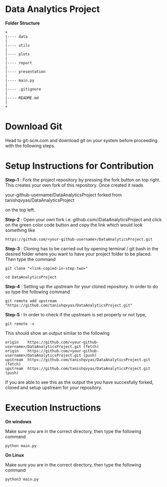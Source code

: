 # Data Analytics Project



**Folder Structure**

```
+
|---- data
|
|---- utils
|
|---- plots
|
|---- report
|
|---- presentation
|
|---- main.py
|
|---- .gitignore
|
|---- README.md
|
+

```

# Download Git

Head to git-scm.com and download git on your system before proceeding with the following steps.

# Setup Instructions for Contribution

**Step-1** : Fork the project repository by pressing the fork button on top right. This creates your own fork of this repository. Once created it reads

 your-github-username/DataAnalyticsProject forked from tanishqvyas/DataAnalyticsProject


on the top left.


**Step-2** : Open your own fork i.e. github.com/<your-github-username>/DataAnalyticsProject and click on the green color code button and copy the link which would look something like

```
https://github.com/<your-github-username>/DataAnalyticsProject.git
```

**Step-3** : Cloning has to be carried out by opening terminal / git bash in the desired folder where you want to have your project folder to be placed. Then type the command

```
git clone "<link-copied-in-step-two>"
```

```
cd DataAnalyticsProject
```


**Step-4** : Setting up the upstream for your cloned repository. In order to do so type the following command

```
git remote add upstream "https://github.com/tanishqvyas/DataAnalyticsProject.git"
```

**Step-5** : In order to check if the upstream is set properly or not type,

```
git remote -v
```

This should show an output similar to the following

```
origin    https://github.com/<your-github-username>/DataAnalyticsProject.git (fetch)
origin    https://github.com/<your-github-username>/DataAnalyticsProject.git (push)
upstream  https://github.com/tanishqvyas/DataAnalyticsProject.git (fetch)
upstream  https://github.com/tanishqvyas/DataAnalyticsProject.git (push)
```

If you are able to see this as the output the you have succesfully forked, cloned and setup upstream for your repository.


# Execution Instructions

**On windows**

Make sure you are in the correct directory, then type the following command

```
python main.py
```

**On Linux**

Make sure you are in the correct directory, then type the following command

```
python3 main.py
```